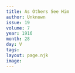 ```yaml
---
title: As Others See Him
author: Unknown
issue: 19
volume: 7
year: 1916
month: 28
day: V
tags:
layout: page.njk
image:
---
```


